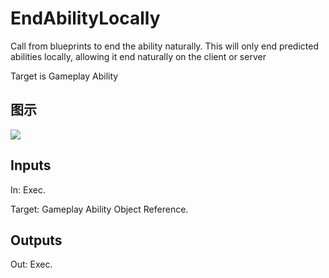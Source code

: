 # EndAbilityLocally

Call from blueprints to end the ability naturally. This will only end predicted abilities locally, allowing it end naturally on the client or server

Target is Gameplay Ability

## 图示

![]($-20221218-17304679.png)

## Inputs

In: Exec.

Target: Gameplay Ability Object Reference.  

## Outputs

Out: Exec.

